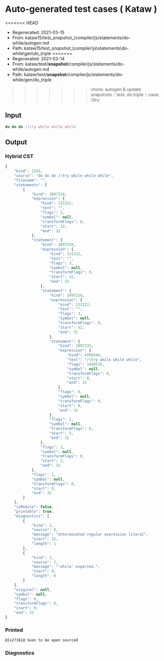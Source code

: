 # Auto-generated test cases ( Kataw )
<<<<<<< HEAD
- Regenerated: 2021-03-15
- From: kataw15/test\__snapshot__/compiler/js/statements/do-while/autogen.md
- Path: kataw15/test\__snapshot__\compiler\js\statements\do-while\gen\do_triple
=======
- Regenerated: 2021-03-14
- From: kataw/test/__snapshot__/compiler/js/statements/do-while/autogen.md
- Path: kataw/test/__snapshot__/compiler/js/statements/do-while/gen/do_triple
>>>>>>> chore: autogen & update snapshots
> :: test: do triple
> :: case: /(try
## Input

`````js
do do do /(try while while while
`````

## Output

### Hybrid CST

```javascript
{
    "kind": 2243,
    "source": "do do do /(try while while while",
    "filename": "",
    "statements": [
        {
            "kind": 2097218,
            "expression": {
                "kind": 131322,
                "text": "",
                "flags": 3,
                "symbol": null,
                "transformFlags": 0,
                "start": 32,
                "end": 32
            },
            "statement": {
                "kind": 2097218,
                "expression": {
                    "kind": 131322,
                    "text": "",
                    "flags": 3,
                    "symbol": null,
                    "transformFlags": 0,
                    "start": 32,
                    "end": 32
                },
                "statement": {
                    "kind": 2097218,
                    "expression": {
                        "kind": 131322,
                        "text": "",
                        "flags": 3,
                        "symbol": null,
                        "transformFlags": 0,
                        "start": 32,
                        "end": 32
                    },
                    "statement": {
                        "kind": 2097233,
                        "expression": {
                            "kind": 4260544,
                            "text": "/(try while while while",
                            "flags": 1048576,
                            "symbol": null,
                            "transformFlags": 0,
                            "start": 8,
                            "end": 32
                        },
                        "flags": 0,
                        "symbol": null,
                        "transformFlags": 0,
                        "start": 8,
                        "end": 32
                    },
                    "flags": 1,
                    "symbol": null,
                    "transformFlags": 0,
                    "start": 5,
                    "end": 32
                },
                "flags": 1,
                "symbol": null,
                "transformFlags": 0,
                "start": 2,
                "end": 32
            },
            "flags": 1,
            "symbol": null,
            "transformFlags": 0,
            "start": 0,
            "end": 32
        }
    ],
    "isModule": false,
    "printable": true,
    "diagnostics": [
        {
            "kind": 2,
            "source": 0,
            "message": "Unterminated regular expression literal",
            "start": 32,
            "length": 1
        },
        {
            "kind": 2,
            "source": 2,
            "message": "'while' expected.",
            "start": 9,
            "length": 0
        }
    ],
    "original": null,
    "symbol": null,
    "flags": 0,
    "transformFlags": 0,
    "start": 0,
    "end": 32
}
```

### Printed

```javascript
@{x2716}@ Soon to be open sourced
```

### Diagnostics

```javascript

```

